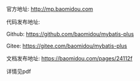 官方地址: http://mp.baomidou.com

代码发布地址:

Github: https://github.com/baomidou/mybatis-plus 

Gitee: https://gitee.com/baomidou/mybatis-plus 

文档发布地址: https://baomidou.com/pages/24112f

详情见pdf

